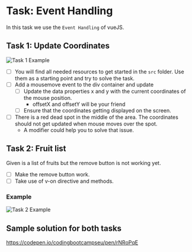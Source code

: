 # Task: Event Handling

In this task we use the `Event Handling` of vueJS.

## Task 1: Update Coordinates

![Task 1 Example](task1-example.gif)

- [ ] You will find all needed resources to get started in the `src` folder. Use them as a starting point and try to solve the task.
- [ ] Add a mousemove event to the div container and update
  - [ ] Update the data properties x and y with the current coordinates of the mouse position.
    - offsetX and offsetY will be your friend
  - [ ] Ensure that the coordinates getting displayed on the screen.
- [ ] There is a red dead spot in the middle of the area. The coordinates should not get updated when mouse moves over the spot.
  - A modifier could help you to solve that issue.

## Task 2: Fruit list

Given is a list of fruits but the remove button is not working yet.

- [ ] Make the remove button work.
- [ ] Take use of v-on directive and methods.

### Example

![Task 2 Example](task2-example.gif)

## Sample solution for both tasks

https://codepen.io/codingbootcampseu/pen/rNRoPqE